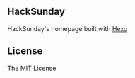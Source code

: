 HackSunday
---

HackSunday's homepage built with [Hexo](https://hexo.io)

## License

The MIT License
